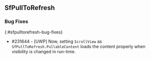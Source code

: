 ## SfPullToRefresh

### Bug Fixes
{:#sfpulltorefresh-bug-fixes}

* \#231644 - [UWP] Now, setting `ScrollView` as `SfPullToRefresh.PullableContent` loads the content properly when visibility is changed in run-time.
